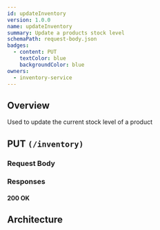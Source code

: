 ```yaml
---
id: updateInventory
version: 1.0.0
name: updateInventory
summary: Update a products stock level
schemaPath: request-body.json
badges:
  - content: PUT
    textColor: blue
    backgroundColor: blue
owners:
  - inventory-service
---
```

## Overview
Used to update the current stock level of a product




## PUT `(/inventory)`




### Request Body
<SchemaViewer file="request-body.json" maxHeight="500" id="request-body" />


### Responses

#### <span className="text-green-500">200 OK</span>
<SchemaViewer file="response-200.json" maxHeight="500" id="response-200" />



## Architecture

<NodeGraph />
